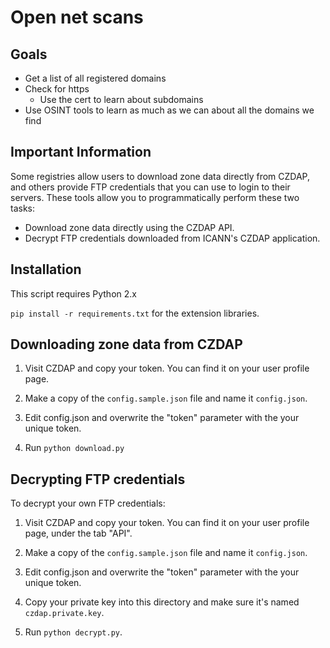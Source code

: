 Open net scans
===========

Goals
------------

* Get a list of all registered domains
* Check for https
    * Use the cert to learn about subdomains
* Use OSINT tools to learn as much as we can about all the domains we find

Important Information
------------

Some registries allow users to download zone data directly from CZDAP, and others provide FTP credentials that you can use to login to their servers. These tools allow you to programmatically perform these two tasks:

* Download zone data directly using the CZDAP API.
* Decrypt FTP credentials downloaded from ICANN's CZDAP application.

Installation
------------

This script requires Python 2.x

`pip install -r requirements.txt` for the extension libraries.

Downloading zone data from CZDAP
---------------------

1. Visit CZDAP and copy your token. You can find it on your user profile page.

2. Make a copy of the `config.sample.json` file and name it `config.json`.

3. Edit config.json and overwrite the "token" parameter with the your unique token.

4. Run `python download.py`

Decrypting FTP credentials
----------------------

To decrypt your own FTP credentials:

1. Visit CZDAP and copy your token. You can find it on your user profile page, under the tab "API".

2. Make a copy of the `config.sample.json` file and name it `config.json`.

3. Edit config.json and overwrite the "token" parameter with the your unique token.

2. Copy your private key into this directory and make sure it's named `czdap.private.key`.

4. Run `python decrypt.py`.

